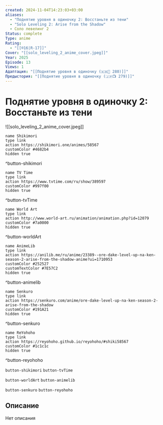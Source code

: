 ```yaml
---
created: 2024-11-04T14:23:03+03:00
aliases:
  - "Поднятие уровня в одиночку 2: Восстаньте из тени"
  - "Solo Leveling 2: Arise from the Shadow"
  - Соло левелинг 2
Status: complete
Type: anime
Rating:
  - "[[®️16|R-17]]"
Cover: "[[solo_leveling_2_anime_cover.jpeg]]"
Year: 2025
Episode: 13
Views: 1
Адаптация: "[[Поднятие уровня в одиночку (🇰🇷📗 280)]]"
Предыстория: "[[Поднятие уровня в одиночку (🇯🇵📺 279)]]"
---
```


# Поднятие уровня в одиночку 2: Восстаньте из тени

![[solo_leveling_2_anime_cover.jpeg]]

```button
name Shikimori
type link
action https://shikimori.one/animes/58567
customColor #4682b4
hidden true
```
^button-shikimori

```button
name TV Time
type link
action https://www.tvtime.com/ru/show/389597
customColor #997f00
hidden true
```
^button-tvTime

```button
name World Art
type link
action http://www.world-art.ru/animation/animation.php?id=12079
customColor #7a0000
hidden true
```
^button-worldArt

```button
name AnimeLib
type link
action https://anilib.me/ru/anime/23389--ore-dake-level-up-na-ken-season-2-arise-from-the-shadow-anime?ui=1710953
customColor #252527
customTextColor #7E57C2
hidden true
```
^button-animelib

```button
name Senkuro
type link
action https://senkuro.com/anime/ore-dake-level-up-na-ken-season-2-arise-from-the-shadow
customColor #191A21
hidden true
```
^button-senkuro

```button
name ReYohoho
type link
action https://reyohoho.github.io/reyohoho/#shiki58567
customColor #1c1c1c
hidden true
```
^button-reyohoho

`button-shikimori` `button-tvTime`

`button-worldArt` `button-animelib`

`button-senkuro` `button-reyohoho`

## Описание

Нет описания
